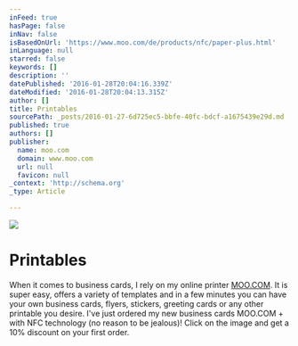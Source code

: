 ```yaml
---
inFeed: true
hasPage: false
inNav: false
isBasedOnUrl: 'https://www.moo.com/de/products/nfc/paper-plus.html'
inLanguage: null
starred: false
keywords: []
description: ''
datePublished: '2016-01-28T20:04:16.339Z'
dateModified: '2016-01-28T20:04:13.315Z'
author: []
title: Printables
sourcePath: _posts/2016-01-27-6d725ec5-bbfe-40fc-bdcf-a1675439e29d.md
published: true
authors: []
publisher:
  name: moo.com
  domain: www.moo.com
  url: null
  favicon: null
_context: 'http://schema.org'
_type: Article

---
```

![](https://s3-us-west-2.amazonaws.com/the-grid-img/p/d02e3a22fb590a4eef5a9ac4832dd03abecf171e.jpg)

# Printables

When it comes to business cards, I rely on my online printer [MOO.COM][0].
It is super easy, offers a variety of templates and in a few minutes you can have your own business cards, flyers, stickers, greeting cards or any other printable you desire. I've just ordered my new business cards MOO.COM + with NFC technology (no reason to be jealous)! Click on the image and get a 10% discount on your first order.

[0]: https://www.moo.com/share/yqkbxh